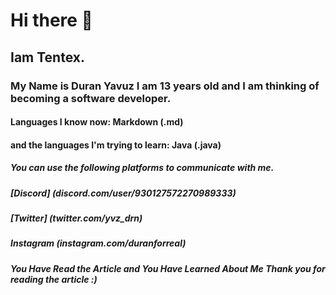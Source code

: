# Hi there 👋

## Iam Tentex.

### My Name is Duran Yavuz I am 13 years old and I am thinking of becoming a software developer.

#### Languages I know now: Markdown (.md)
#### and the languages I'm trying to learn: Java (.java)

##### You can use the following platforms to communicate with me.
##### [Discord] (discord.com/user/930127572270989333) 
##### [Twitter] (twitter.com/yvz_drn)
##### Instagram (instagram.com/duranforreal)

##### You Have Read the Article and You Have Learned About Me Thank you for reading the article :)
